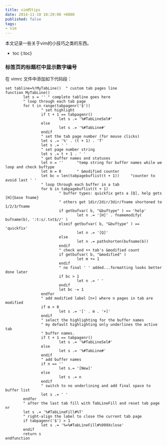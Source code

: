 ```yaml
---
title: vim的tips
date: 2014-11-10 10:29:00 +0800
published: false
tags:
- vim
---
```



本文记录一些关于vim的小技巧之类的东西。





* toc
{:toc}

### 标签页的标题栏中显示数字编号

在 vimrc 文件中添加如下代码段：

    set tabline=%!MyTabLine()  " custom tab pages line
    function MyTabLine()
            let s = '' " complete tabline goes here
            " loop through each tab page
            for t in range(tabpagenr('$'))
                    " set highlight
                    if t + 1 == tabpagenr()
                            let s .= '%#TabLineSel#'
                    else
                            let s .= '%#TabLine#'
                    endif
                    " set the tab page number (for mouse clicks)
                    let s .= '%' . (t + 1) . 'T'
                    let s .= ' '
                    " set page number string
                    let s .= t + 1 . ' '
                    " get buffer names and statuses
                    let n = ''      "temp string for buffer names while we loop and check buftype
                    let m = 0       " &modified counter
                    let bc = len(tabpagebuflist(t + 1))     "counter to avoid last ' '
                    " loop through each buffer in a tab
                    for b in tabpagebuflist(t + 1)
                            " buffer types: quickfix gets a [Q], help gets [H]{base fname}
                            " others get 1dir/2dir/3dir/fname shortened to 1/2/3/fname
                            if getbufvar( b, "&buftype" ) == 'help'
                                    let n .= '[H]' . fnamemodify( bufname(b), ':t:s/.txt$//' )
                            elseif getbufvar( b, "&buftype" ) == 'quickfix'
                                    let n .= '[Q]'
                            else
                                    let n .= pathshorten(bufname(b))
                            endif
                            " check and ++ tab's &modified count
                            if getbufvar( b, "&modified" )
                                    let m += 1
                            endif
                            " no final ' ' added...formatting looks better done later
                            if bc > 1
                                    let n .= ' '
                            endif
                            let bc -= 1
                    endfor
                    " add modified label [n+] where n pages in tab are modified
                    if m > 0
                            let s .= '[' . m . '+]'
                    endif
                    " select the highlighting for the buffer names
                    " my default highlighting only underlines the active tab
                    " buffer names.
                    if t + 1 == tabpagenr()
                            let s .= '%#TabLineSel#'
                    else
                            let s .= '%#TabLine#'
                    endif
                    " add buffer names
                    if n == ''
                            let s.= '[New]'
                    else
                            let s .= n
                    endif
                    " switch to no underlining and add final space to buffer list
                    let s .= ' '
            endfor
            " after the last tab fill with TabLineFill and reset tab page nr
            let s .= '%#TabLineFill#%T'
            " right-align the label to close the current tab page
            if tabpagenr('$') > 1
                    let s .= '%=%#TabLineFill#%999Xclose'
            endif
            return s
    endfunction

